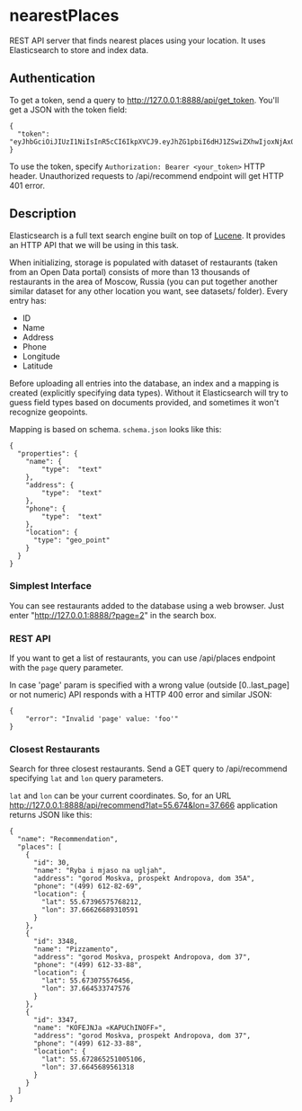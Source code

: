 # nearestPlaces

REST API server that finds nearest places using your location. It uses Elasticsearch to store and index data.

## Authentication

To get a token, send a query to http://127.0.0.1:8888/api/get_token. You'll get a JSON with the token field:

```
{
  "token": "eyJhbGciOiJIUzI1NiIsInR5cCI6IkpXVCJ9.eyJhZG1pbiI6dHJ1ZSwiZXhwIjoxNjAxOTc1ODI5LCJuYW1lIjoiTmlrb2xheSJ9.FqsRe0t9YhvEC3hK1pCWumGvrJgz9k9WvhJgO8HsIa8"
}
```

To use the token, specify `Authorization: Bearer <your_token>` HTTP header. Unauthorized requests to /api/recommend endpoint will get HTTP 401 error.

## Description

Elasticsearch is a full text search engine built on top of [Lucene](https://en.wikipedia.org/wiki/Apache_Lucene). It provides an HTTP API that we will be using in this task.

When initializing, storage is populated with dataset of restaurants (taken from an Open Data portal) consists of more than 13 thousands of restaurants in the area of Moscow, Russia (you can put together another similar dataset for any other location you want, see datasets/ folder). 
Every entry has:

- ID
- Name
- Address
- Phone
- Longitude
- Latitude

Before uploading all entries into the database, an index and a mapping is created (explicitly specifying data types). Without it Elasticsearch will try to guess field types based on documents provided, and sometimes it won't recognize geopoints. 

Mapping is based on schema. `schema.json` looks like this:

```
{
  "properties": {
    "name": {
        "type":  "text"
    },
    "address": {
        "type":  "text"
    },
    "phone": {
        "type":  "text"
    },
    "location": {
      "type": "geo_point"
    }
  }
}
```

<h3>Simplest Interface</h3>

You can see restaurants added to the database using a web browser. Just enter "http://127.0.0.1:8888/?page=2" in the search box.

<h3>REST API</h3>

If you want to get a list of restaurants, you can use /api/places endpoint with the `page` query parameter.

In case 'page' param is specified with a wrong value (outside [0..last_page] or not numeric) API responds with a HTTP 400 error and similar JSON:

```
{
    "error": "Invalid 'page' value: 'foo'"
}
```

<h3>Closest Restaurants</h3>

Search for three closest restaurants. Send a GET query to /api/recommend specifying `lat` and `lon` query parameters.

`lat` and `lon` can be your current coordinates. So, for an URL http://127.0.0.1:8888/api/recommend?lat=55.674&lon=37.666 application returns JSON like this:

```
{
  "name": "Recommendation",
  "places": [
    {
      "id": 30,
      "name": "Ryba i mjaso na ugljah",
      "address": "gorod Moskva, prospekt Andropova, dom 35A",
      "phone": "(499) 612-82-69",
      "location": {
        "lat": 55.67396575768212,
        "lon": 37.66626689310591
      }
    },
    {
      "id": 3348,
      "name": "Pizzamento",
      "address": "gorod Moskva, prospekt Andropova, dom 37",
      "phone": "(499) 612-33-88",
      "location": {
        "lat": 55.673075576456,
        "lon": 37.664533747576
      }
    },
    {
      "id": 3347,
      "name": "KOFEJNJa «KAPUChINOFF»",
      "address": "gorod Moskva, prospekt Andropova, dom 37",
      "phone": "(499) 612-33-88",
      "location": {
        "lat": 55.672865251005106,
        "lon": 37.6645689561318
      }
    }
  ]
}
```
